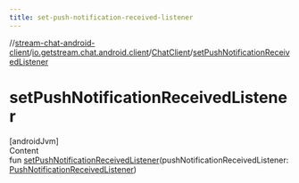 ```yaml
---
title: set-push-notification-received-listener
---
```

//[stream-chat-android-client](../../../index.md)/[io.getstream.chat.android.client](../index.md)/[ChatClient](index.md)/[setPushNotificationReceivedListener](setPushNotificationReceivedListener.md)



# setPushNotificationReceivedListener  
[androidJvm]  
Content  
fun [setPushNotificationReceivedListener](setPushNotificationReceivedListener.md)(pushNotificationReceivedListener: [PushNotificationReceivedListener](../../io.getstream.chat.android.client.notifications/PushNotificationReceivedListener/index.md))  




